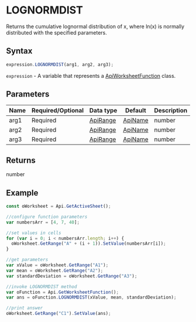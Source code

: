 # LOGNORMDIST

Returns the cumulative lognormal distribution of x, where ln(x) is normally distributed with the specified parameters.

## Syntax

```javascript
expression.LOGNORMDIST(arg1, arg2, arg3);
```

`expression` - A variable that represents a [ApiWorksheetFunction](../ApiWorksheetFunction.md) class.

## Parameters

| **Name** | **Required/Optional** | **Data type** | **Default** | **Description** |
| ------------- | ------------- | ------------- | ------------- | ------------- |
| arg1 | Required | [ApiRange](../../ApiRange/ApiRange.md) | [ApiName](../../ApiName/ApiName.md) | number |  | The value at which to evaluate the function, a positive number. |
| arg2 | Required | [ApiRange](../../ApiRange/ApiRange.md) | [ApiName](../../ApiName/ApiName.md) | number |  | The mean of ln(x). |
| arg3 | Required | [ApiRange](../../ApiRange/ApiRange.md) | [ApiName](../../ApiName/ApiName.md) | number |  | The standard deviation of ln(x), a positive number. |

## Returns

number

## Example



```javascript
const oWorksheet = Api.GetActiveSheet();

//configure function parameters
var numbersArr = [4, 7, 40];

//set values in cells
for (var i = 0; i < numbersArr.length; i++) {
  oWorksheet.GetRange("A" + (i + 1)).SetValue(numbersArr[i]);
}

//get parameters
var xValue = oWorksheet.GetRange("A1");
var mean = oWorksheet.GetRange("A2");
var standardDeviation = oWorksheet.GetRange("A3");

//invoke LOGNORMDIST method
var oFunction = Api.GetWorksheetFunction();
var ans = oFunction.LOGNORMDIST(xValue, mean, standardDeviation);

//print answer
oWorksheet.GetRange("C1").SetValue(ans);

```
